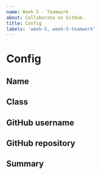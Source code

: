 ```yaml
---
name: Week 5 - Teamwork
about: Collaborate on GitHub.
title: Config
labels: 'week-5, week-5-teamwork'
---
```


# Config

## Name
<!-- Add your name here -->

## Class
<!-- Add your class here -->

## GitHub username
<!-- Add a link to your github page -->

## GitHub repository
<!-- Add a link to your github repository -->

## Summary
<!-- A summary of what you did. What progress did you make? -->
